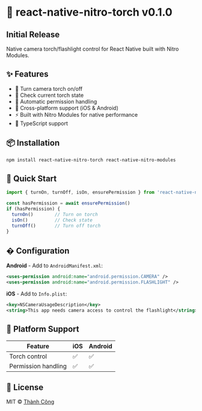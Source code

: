 # 🚀 react-native-nitro-torch v0.1.0

## Initial Release

Native camera torch/flashlight control for React Native built with Nitro Modules.

## ✨ Features

- 🔦 Turn camera torch on/off
- 📱 Check current torch state  
- 🔐 Automatic permission handling
- 📱 Cross-platform support (iOS & Android)
- ⚡ Built with Nitro Modules for native performance
- 🔧 TypeScript support

## 📦 Installation

```bash
npm install react-native-nitro-torch react-native-nitro-modules
```

## 🔧 Quick Start

```ts
import { turnOn, turnOff, isOn, ensurePermission } from 'react-native-nitro-torch'

const hasPermission = await ensurePermission()
if (hasPermission) {
  turnOn()        // Turn on torch
  isOn()          // Check state
  turnOff()       // Turn off torch
}
```

## � Configuration

**Android** - Add to `AndroidManifest.xml`:

```xml
<uses-permission android:name="android.permission.CAMERA" />
<uses-permission android:name="android.permission.FLASHLIGHT" />
```

**iOS** - Add to `Info.plist`:

```xml
<key>NSCameraUsageDescription</key>
<string>This app needs camera access to control the flashlight</string>
```

## 📱 Platform Support

| Feature | iOS | Android |
|---------|-----|---------|
| Torch control | ✅ | ✅ |
| Permission handling | ✅ | ✅ |

## 📄 License

MIT © [Thành Công](https://github.com/tconns)
